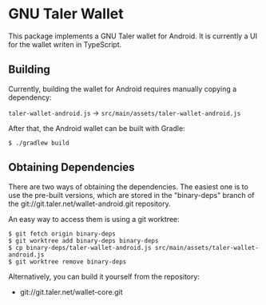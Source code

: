 # GNU Taler Wallet

This package implements a GNU Taler wallet for Android.
It is currently a UI for the wallet writen in TypeScript.

## Building

Currently, building the wallet for Android requires manually copying a dependency:

`taler-wallet-android.js` -> `src/main/assets/taler-wallet-android.js`

After that, the Android wallet can be built with Gradle:

    $ ./gradlew build

## Obtaining Dependencies

There are two ways of obtaining the dependencies.  The easiest one is
to use the pre-built versions, which are stored in the "binary-deps"
branch of the git://git.taler.net/wallet-android.git repository.

An easy way to access them is using a git worktree:

    $ git fetch origin binary-deps
    $ git worktree add binary-deps binary-deps
    $ cp binary-deps/taler-wallet-android.js src/main/assets/taler-wallet-android.js
    $ git worktree remove binary-deps

Alternatively, you can build it yourself from the repository:

 * git://git.taler.net/wallet-core.git
